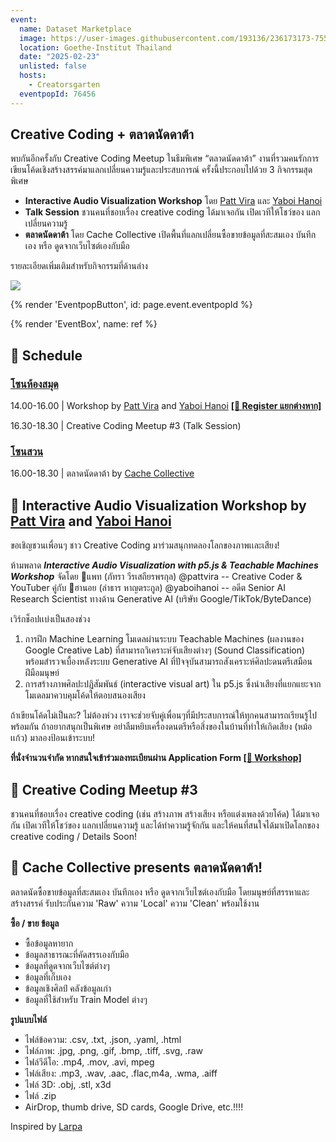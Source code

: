 ```yaml
---
event:
  name: Dataset Marketplace
  image: https://user-images.githubusercontent.com/193136/236173173-755b513b-6398-46a7-9fcb-ced21153c094.png
  location: Goethe-Institut Thailand
  date: "2025-02-23"
  unlisted: false
  hosts:
    - Creatorsgarten
  eventpopId: 76456
---
```


## Creative Coding + ตลาดนัดดาต้า

พบกันอีกครั้งกับ Creative Coding Meetup ในธีมพิเศษ “ตลาดนัดดาต้า” งานที่รวมคนรักการเขียนโค้ดเชิงสร้างสรรค์มาแลกเปลี่ยนความรู้และประสบการณ์ ครั้งนี้ประกอบไปด้วย 3 กิจกรรมสุดพิเศษ

- **Interactive Audio Visualization Workshop** โดย [Patt Vira][patt] และ [Yaboi Hanoi][hanoi]
- **Talk Session** ชวนคนที่ชอบเรื่อง creative coding ได้มาเจอกัน เปิดเวทีให้โชว์ของ แลกเปลี่ยนความรู้ 
- **ตลาดนัดดาต้า** โดย Cache Collective เปิดพื้นที่แลกเปลี่ยนซื้อขายข้อมูลที่สะสมเอง บันทึกเอง หรือ ดูดจากเว็บไซต์เองกับมือ

รายละเอียดเพิ่มเติมสำหรับกิจกรรมที่ด้านล่าง

![](https://usercontent.creatorsgarten.org/c/v1738657951/644c35a6802c02345887f156/data_market_banner_a7wgue.webp)

{% render 'EventpopButton', id: page.event.eventpopId %}

{% render 'EventBox', name: ref %}

## 📆 Schedule

### <u>โซนห้องสมุด</u>

14.00-16.00 | Workshop by [Patt Vira][patt] and [Yaboi Hanoi][hanoi] **[\[📌 Register แยกต่างหาก\]][workshop]**

16.30-18.30 | Creative Coding Meetup #3 (Talk Session)

### <u>โซนสวน</u>

16.00-18.30 | ตลาดนัดดาต้า by [Cache Collective][cache]

## 🎵 Interactive Audio Visualization Workshop by [Patt Vira][patt] and [Yaboi Hanoi][hanoi]

ขอเชิญชวนเพื่อนๆ ชาว Creative Coding มาร่วมสนุกทดลองโลกของภาพเเละเสียง!

ห้ามพลาด ***Interactive Audio Visualization with p5.js & Teachable Machines Workshop*** จัดโดย 🎨แพท (ภัทรา วีรเสถียรพรกุล) @pattvira -- Creative Coder & YouTuber คู่กับ 🤖ฮานอย (ลำธาร หาญตระกูล) @yaboihanoi -- อดีต Senior AI Research Scientist ทางด้าน Generative AI (บริษัท Google/TikTok/ByteDance) 

เวิร์กช็อปเเบ่งเป็นสองช่วง

1.  การฝึก Machine Learning โมเดลผ่านระบบ Teachable Machines (ผลงานของ Google Creative Lab) ที่สามารถวิเคราะห์จับเสียงต่างๆ (Sound Classification) พร้อมสำรวจเบื้องหลังระบบ Generative AI ที่ปัจจุบันสามารถสังเคราะห์ศิลปะดนตรีเสมือนฝีมือมนุษย์ 
2.  การสร้างภาพศิลปะปฏิสัมพันธ์ (interactive visual art) ใน p5.js ซึ่งนำเสียงที่แยกแยะจากโมเดลมาควบคุมโค้ดให้ตอบสนองเสียง

ถ้าเขียนโค้ดไม่เป็นละ? ไม่ต้องห่วง เราจะช่วยจับคู่เพื่อนๆที่มีประสบการณ์ให้ทุกคนสามารถเรียนรู้ไปพร้อมกัน ถ้าอยากสนุกเป็นพิเศษ อย่าลืมหยิบเครื่องดนตรีหรือสิ่งของในบ้านที่ทำให้เกิดเสียง (หม้อ เเก้ว) มาลองป้อนเข้าระบบ!

**ที่นั่งจำนวนจำกัด หากสนใจเข้าร่วมลงทะเบียนผ่าน Application Form [\[🎨 Workshop\]][workshop]**

## 🎤 Creative Coding Meetup #3

ชวนคนที่ชอบเรื่อง creative coding (เช่น สร้างภาพ สร้างเสียง หรือแต่งเพลงด้วยโค้ด) ได้มาเจอกัน เปิดเวทีให้โชว์ของ แลกเปลี่ยนความรู้ และได้ทำความรู้จักกัน และให้คนที่สนใจได้มาเปิดโลกของ creative coding / Details Soon!

## 💽 Cache Collective presents ตลาดนัดดาต้า!

ตลาดนัดซื้อขายข้อมูลที่สะสมเอง บันทึกเอง หรือ ดูดจากเว็บไซต์เองกับมือ โดยมนุษย์ที่สรรหาและสร้างสรรค์ รับประกันความ 'Raw' ความ 'Local' ความ 'Clean' พร้อมใช้งาน

**ซื้อ / ขาย ข้อมูล**

-   ซื้อข้อมูลหายาก
-   ข้อมูลสาธารณะที่คัดสรรเองกับมือ
-   ข้อมูลที่ดูดจากเว็บไซต์ต่างๆ
-   ข้อมูลที่เก็บเอง
-   ข้อมูลเชิงศิลป์ คลังข้อมูลเก่า
-   ข้อมูลที่ใช้สำหรับ Train Model ต่างๆ

**รูปแบบไฟล์**

-   ไฟล์ข้อความ: .csv, .txt, .json, .yaml, .html
-   ไฟล์ภาพ: .jpg, .png, .gif, .bmp, .tiff, .svg, .raw
-   ไฟล์วีดีโอ: .mp4, .mov, .avi, mpeg
-   ไฟล์เสียง: .mp3, .wav, .aac, .flac,m4a, .wma, .aiff
-   ไฟล์ 3D: .obj, .stl, x3d
-   ไฟล์ .zip
-   AirDrop, thumb drive, SD cards, Google Drive, etc.!!!!

Inspired by [Larpa](https://www.instagram.com/p/DCiXeX-tYPx/?img_index=1)

[cache]: https://thisiscache.com/info
[patt]: https://www.youtube.com/@pattvira
[hanoi]: https://yaboihanoi.com/
[workshop]: https://www.eventpop.me/events/76456-data/application_forms/6002/applicants/new